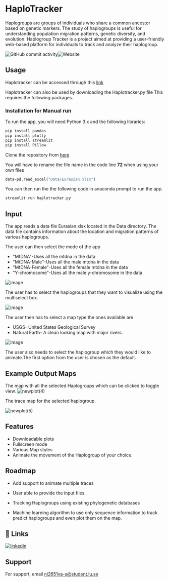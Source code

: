 
# HaploTracker

Haplogroups are groups of individuals who share a common ancestor based on genetic markers. The study of haplogroups is useful for understanding population migration patterns, genetic diversity, and evolution. Haplogroup Tracker is a project aimed at providing a user-friendly web-based platform for individuals to track and analyze their haplogroup.


![GitHub commit activity](https://img.shields.io/github/commit-activity/y/Nikhilesh-Vasanthakumar/Haplotracker)![Website](https://img.shields.io/website?down_color=greeen&down_message=online&up_color=green&up_message=online&url=https%3A%2F%2Fnikhilesh-vasanthakumar-haplotracker-haplogroup-tracker-wqf8g7.streamlit.app%2F)


## Usage
Haplotracker can be accessed through this
[link](https://nikhilesh-vasanthakumar-haplotracker-haplogroup-tracker-wqf8g7.streamlit.app/)

Haplotracker can also be used by downloading the Haplotracker.py file
This requires the following packages.

### Installation for Manual run

To run the app, you will need Python 3.x and the following libraries:


```bash
pip install pandas
pip install plotly
pip install streamlit
pip install Pillow
```
Clone the repository from [here](https://github.com/Nikhilesh-Vasanthakumar/Haplotracker)

You will have to rename the file name in the code line **72** when using your own files

```python
data=pd.read_excel("Data/Eurasian.xlsx") 
```
You can then run the the following code in anaconda prompt to run the app.

```bash
streamlit run haplotracker.py
```

## Input
The app reads a data file Eurasian.xlsx located in the Data directory. The data file contains information about the location and migration patterns of various haplogroups.

The user can then select the mode of the app
- "MtDNA"-Uses all the mtdna in the data
- "MtDNA-Male"-Uses all the male mtdna in the data
- "MtDNA-Female"-Uses all the female mtdna in the data
- "Y-chromosome"-Uses all the male y-chromosome in the data

![image](https://user-images.githubusercontent.com/112621638/226195188-f6edb0b7-41a0-4f78-b9f2-58b2f91dd646.png)

The user has to select the haplogroups that they want to visualize using the multiselect box.

![image](https://user-images.githubusercontent.com/112621638/226195241-b03c875d-4aa5-4cba-82c3-cf115f0e55ab.png)

The user then has to select a map type the ones available are
- USGS- United States Geological Survey
- Natural Earth- A clean looking map with major rivers.


![image](https://user-images.githubusercontent.com/112621638/226195278-8441361b-1af0-4854-9ef5-0ce2f8cbedfe.png)

The user also needs to select the haplogroup which they would like to animate.The first option from the user is chosen as the default.

## Example Output Maps
The map with all the selected Haplogroups which can be clicked to toggle view.
![newplot(4)](https://user-images.githubusercontent.com/112621638/226195334-82b4bd64-eb14-4a88-9f55-02e656023d55.png)

The trace map for the selected haplogroup.

![newplot(5)](https://user-images.githubusercontent.com/112621638/226195370-66ebef05-ff79-4745-8f53-28f59b1b9385.png)

## Features

- Downloadable plots
- Fullscreen mode
- Various Map styles
- Animate the movement of the Haplogroup of your choice.


## Roadmap

- Add support to animate multiple traces

- User able to provide the input files.

- Tracking Haplogroups using existing phylogenetic databases

- Machine learning algorithm to use only sequence information to track predict haplogroups and even plot them on the map.


## 🔗 Links

[![linkedin](https://img.shields.io/badge/linkedin-0A66C2?style=for-the-badge&logo=linkedin&logoColor=white)](https://www.linkedin.com/in/nikhilesh23/)



## Support

For support, email ni2651va-s@student.lu.se

